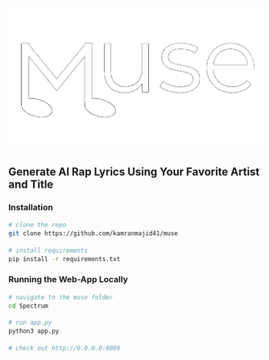 ![alt text](https://github.com/kamranmajid41/muse/blob/main/muse.png)
## Generate AI Rap Lyrics Using Your Favorite Artist and Title

### Installation
```sh
# clone the repo
git clone https://github.com/kamranmajid41/muse

# install requirements
pip install -r requirements.txt
```

### Running the Web-App Locally

```sh
# navigate to the muse folder 
cd Spectrum

# run app.py
python3 app.py

# check out http://0.0.0.0:8080
```
